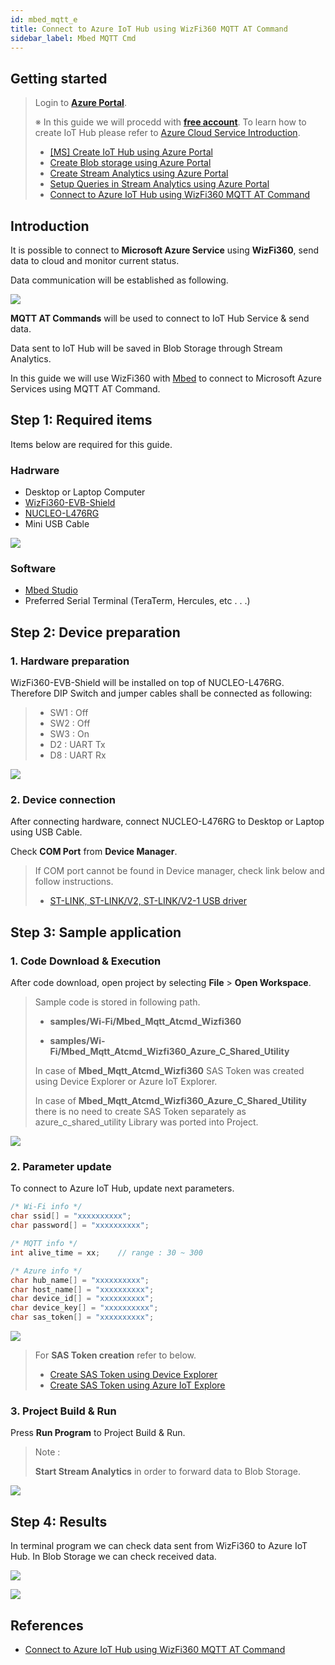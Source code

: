 ```yaml
---
id: mbed_mqtt_e
title: Connect to Azure IoT Hub using WizFi360 MQTT AT Command
sidebar_label: Mbed MQTT Cmd
---
```


## Getting started

> Login to [**Azure Portal**][Link-Azure-Portal].
>
> ※ In this guide we will procedd with [**free account**][Link-Azure-Account-Free].
> To learn how to create IoT Hub please refer to [Azure Cloud Service Introduction][Link-Azure_Cloud_Introduction].
>
> * [[MS] Create IoT Hub using Azure Portal][Link-Create_IoT_Hub_Through_Azure_Portal]
> * [Create Blob storage using Azure Portal][Link-Create_Blob_Storage_Through_Azure_Portal]
> * [Create Stream Analytics using Azure Portal][Link-Create_Stream_Analytics_Through_Azure_Portal]
> * [Setup Queries in Stream Analytics using Azure Portal][Link-Configure_Stream_Analytics_Job_Input_Output_And_Define_The_Transformation_Query_Through_Azure_Portal]
> * [Connect to Azure IoT Hub using WizFi360 MQTT AT Command][Link-Standalone_Mqtt_Atcmd_Wizfi360]

## Introduction

It is possible to connect to **Microsoft Azure Service** using **WizFi360**, send data to cloud and monitor current status.

Data communication will be established as following.

![][Link-Data_Communication_Structure]

**MQTT AT Commands** will be used to connect to IoT Hub Service & send data.

Data sent to IoT Hub will be saved in Blob Storage through Stream Analytics.

In this guide we will use WizFi360 with [Mbed][Link-Mbed] to connect to Microsoft Azure Services using MQTT AT Command.

## Step 1: Required items

Items below are required for this guide.

### Hadrware
 - Desktop or Laptop Computer
 - [WizFi360-EVB-Shield][Link-Wizfi360-Evb-Shield]
 - [NUCLEO-L476RG][Link-Nucleo-L476rg]
 - Mini USB Cable

 ![][Link-Required_Item]

### Software
 - [Mbed Studio][Link-Mbed_Studio]
 - Preferred Serial Terminal (TeraTerm, Hercules, etc . . .)


## Step 2: Device preparation

### 1. Hardware preparation

WizFi360-EVB-Shield will be installed on top of NUCLEO-L476RG. Therefore DIP Switch and jumper cables shall be connected as following:

> * SW1 : Off
> * SW2 : Off
> * SW3 : On
> * D2 : UART Tx
> * D8 : UART Rx

![][Link-Set_Wizfi360_Evb_Shield_Dip_Sw]

### 2. Device connection

After connecting hardware, connect NUCLEO-L476RG to Desktop or Laptop using USB Cable.

Check **COM Port** from **Device Manager**.

> If COM port cannot be found in Device manager, check link below and follow instructions.
>
> * [ST-LINK, ST-LINK/V2, ST-LINK/V2-1 USB driver][Link-St_Link_St_Link_V2_St_Link_V2_1_Usb_Driver]


## Step 3: Sample application

### 1. Code Download & Execution

After code download, open project by selecting **File** > **Open Workspace**.

> Sample code is stored in following path.
>
> * **samples/Wi-Fi/Mbed_Mqtt_Atcmd_Wizfi360**
>
> * **samples/Wi-Fi/Mbed_Mqtt_Atcmd_Wizfi360_Azure_C_Shared_Utility**
>
> In case of **Mbed_Mqtt_Atcmd_Wizfi360** SAS Token was created using Device Explorer or Azure IoT Explorer.
>
> In case of **Mbed_Mqtt_Atcmd_Wizfi360_Azure_C_Shared_Utility** there is no need to create SAS Token separately as azure_c_shared_utility Library was ported into Project.

![][Link-Execute_Project_Through_Mbed_Studio_1]

### 2. Parameter update

To connect to Azure IoT Hub, update next parameters.

```cpp
/* Wi-Fi info */
char ssid[] = "xxxxxxxxxx";
char password[] = "xxxxxxxxxx";

/* MQTT info */
int alive_time = xx;    // range : 30 ~ 300

/* Azure info */
char hub_name[] = "xxxxxxxxxx";
char host_name[] = "xxxxxxxxxx";
char device_id[] = "xxxxxxxxxx";
char device_key[] = "xxxxxxxxxx";
char sas_token[] = "xxxxxxxxxx";
```

![][Link-Execute_Project_Through_Mbed_Studio_2]

> For **SAS Token creation** refer to below.
>
> * [Create SAS Token using Device Explorer][Link-Create_Sas_Token_Through_Device_Explorer]
> * [Create SAS Token using Azure IoT Explore][Link-Create_Sas_Token_Through_Azure_Iot_Explorer]

### 3. Project Build & Run

Press **Run Program** to Project Build & Run.

> Note :
>
> **Start Stream Analytics** in order to forward data to Blob Storage.

![][Link-Execute_Project_Through_Mbed_Studio_3]


## Step 4: Results

In terminal program we can check data sent from WizFi360 to Azure IoT Hub. In Blob Storage we can check received data.

![][Link-Result_Execute_Project_Through_Mbed_Studio_1]

![][Link-Result_Execute_Project_Through_Mbed_Studio_2]


## References

- [Connect to Azure IoT Hub using WizFi360 MQTT AT Command][Link-Standalone_Mqtt_Atcmd_Wizfi360]

[Link-Azure-Portal]: https://portal.azure.com/
[Link-Azure-Account-Free]: https://azure.microsoft.com/ko-kr/free/
[Link-Azure_Cloud_Introduction]: https://github.com/Wiznet/azure-iot-kr/tree/master/docs/Azure_Cloud
[Link-Create_IoT_Hub_Through_Azure_Portal]: https://docs.microsoft.com/ko-kr/azure/iot-hub/iot-hub-create-through-portal
[Link-Create_Blob_Storage_Through_Azure_Portal]: https://github.com/Wiznet/azure-iot-kr/blob/master/docs/Azure_Cloud/create_blob_storage_through_azure_portal.md
[Link-Create_Stream_Analytics_Through_Azure_Portal]: https://github.com/Wiznet/azure-iot-kr/blob/master/docs/Azure_Cloud/create_stream_analytics_through_azure_portal.md
[Link-Configure_Stream_Analytics_Job_Input_Output_And_Define_The_Transformation_Query_Through_Azure_Portal]: https://github.com/Wiznet/azure-iot-kr/blob/master/docs/Azure_Cloud/configure_stream_analytics_job_input_output_and_define_the_transformation_query_through_azure_portal.md
[Link-Standalone_Mqtt_Atcmd_Wizfi360]: https://github.com/Wiznet/azure-iot-kr/blob/master/docs/IoT_device/Connectivities/Wi-Fi/standalone_mqtt_atcmd_wizfi360.md
[Link-Data_Communication_Structure]: /Document/img/azure_cloud/mqtt_data_communication_structure.png
[Link-Mbed]: https://www.mbed.com/en/
[Link-Wizfi360-Evb-Shield]: https://wizwiki.net/wiki/doku.php/products:wizfi360:start
[Link-Nucleo-L476rg]:https://os.mbed.com/platforms/ST-Nucleo-L476RG/
[Link-Required_Item]: /Document/img/azure_cloud/mqtt_atcmd_wizfi360_required_item_2.png
[Link-Mbed_Studio]: https://os.mbed.com/studio/
[Link-Set_Wizfi360_Evb_Shield_Dip_Sw]: /Document/img/azure_cloud/set_wizfi360_evb_shield_dip_sw_2.png
[Link-Device-Management]: /Document/img/azure_cloud/device_management_2.png
[Link-St_Link_St_Link_V2_St_Link_V2_1_Usb_Driver]: https://www.st.com/en/development-tools/stsw-link009.html
[Link-Execute_Project_Through_Mbed_Studio_1]: /Document/img/azure_cloud/execute_project_through_mbed_studio_1.png
[Link-Execute_Project_Through_Mbed_Studio_2]: /Document/img/azure_cloud/execute_project_through_mbed_studio_2.png
[Link-Create_Sas_Token_Through_Device_Explorer]: https://github.com/Wiznet/azure-iot-kr/tree/master/docs/Azure_Cloud/create_sas_token_through_device_explorer.md
[Link-Create_Sas_Token_Through_Azure_Iot_Explorer]: https://github.com/Wiznet/azure-iot-kr/tree/master/docs/Azure_Cloud/create_sas_token_through_azure_iot_explorer.md
[Link-Execute_Project_Through_Mbed_Studio_3]: /Document/img/azure_cloud/execute_project_through_mbed_studio_3.png
[Link-Result_Execute_Project_Through_Mbed_Studio_1]: /Document/img/azure_cloud/result_execute_project_through_mbed_studio_1.png
[Link-Result_Execute_Project_Through_Mbed_Studio_2]: /Document/img/azure_cloud/result_execute_project_through_mbed_studio_2.png
[Link-Standalone_Mqtt_Atcmd_Wizfi360]: https://github.com/Wiznet/azure-iot-kr/blob/master/docs/IoT_device/Connectivities/Wi-Fi/standalone_mqtt_atcmd_wizfi360.md
